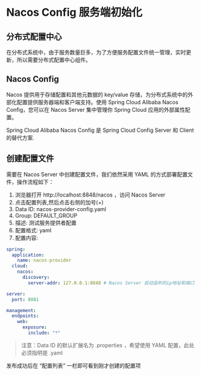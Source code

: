 # Nacos Config 服务端初始化

## 分布式配置中心

在分布式系统中，由于服务数量巨多，为了方便服务配置文件统一管理，实时更新，所以需要分布式配置中心组件。

## Nacos Config

Nacos 提供用于存储配置和其他元数据的 key/value 存储，为分布式系统中的外部化配置提供服务器端和客户端支持。使用 Spring Cloud Alibaba Nacos Config，您可以在 Nacos Server 集中管理你 Spring Cloud 应用的外部属性配置。

Spring Cloud Alibaba Nacos Config 是 Spring Cloud Config Server 和 Client 的替代方案.

## 创建配置文件

需要在 Nacos Server 中创建配置文件，我们依然采用 YAML 的方式部署配置文件，操作流程如下：

1. 浏览器打开 http://localhost:8848/nacos ，访问 Nacos Server
2. 点击配置列表,然后点击右侧的加号(+)
3. Data ID: nacos-provider-config.yaml
4. Group: DEFAULT_GROUP
5. 描述: 测试服务提供者配置
6. 配置格式: yaml
7. 配置内容:

```yml
spring:
  application:
    name: nacos-provider
  cloud:
    nacos:
      discovery:
        server-addr: 127.0.0.1:8848 # Nacos Server 启动监听的ip地址和端口

server:
  port: 8081

management:
  endpoints:
    web:
      exposure:
        include: "*"                
```

>注意：Data ID 的默认扩展名为 .properties ，希望使用 YAML 配置，此处必须指明是 .yaml
 
发布成功后在 “配置列表” 一栏即可看到刚才创建的配置项
